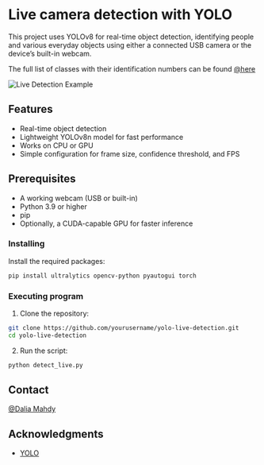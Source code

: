 # Live camera detection with YOLO
This project uses YOLOv8 for real-time object detection, identifying people and various everyday objects using either a connected USB camera or the device’s built-in webcam.

The full list of classes with their identification numbers can be found [@here]([dalia.mahdy@thws.de]([https://ttz-kg.thws.de/en/about-us/team/?tx_fhwspersonen_fe%5Bperson%5D=5157&tx_fhwspersonen_fe%5Bcontroller%5D=Person&cHash=cdb03945df74ae57cb4e54471e15db7f](https://gist.github.com/rcland12/dc48e1963268ff98c8b2c4543e7a9be8#file-yolo_classes-json)))


![Live Detection Example](Example.jpg)

## Features
- Real-time object detection  
- Lightweight YOLOv8n model for fast performance  
- Works on CPU or GPU  
- Simple configuration for frame size, confidence threshold, and FPS 

## Prerequisites
- A working webcam (USB or built-in) 
- Python 3.9 or higher  
- pip  
- Optionally, a CUDA-capable GPU for faster inference  

### Installing
Install the required packages:
```bash
pip install ultralytics opencv-python pyautogui torch
```
### Executing program
1. Clone the repository:
```bash
git clone https://github.com/yourusername/yolo-live-detection.git
cd yolo-live-detection
```
2. Run the script:
```bash
python detect_live.py
```
## Contact
[@Dalia Mahdy]([dalia.mahdy@thws.de](https://ttz-kg.thws.de/en/about-us/team/?tx_fhwspersonen_fe%5Bperson%5D=5157&tx_fhwspersonen_fe%5Bcontroller%5D=Person&cHash=cdb03945df74ae57cb4e54471e15db7f))

## Acknowledgments
* [YOLO]([https://github.com/matiassingers/awesome-readme](https://docs.ultralytics.com/))
